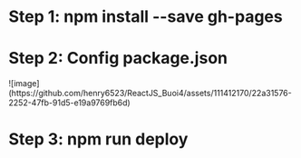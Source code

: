 <h1>Step 1: npm install --save gh-pages</h1>
<h1>Step 2: Config package.json</h1>
![image](https://github.com/henry6523/ReactJS_Buoi4/assets/111412170/22a31576-2252-47fb-91d5-e19a9769fb6d)
<h1>Step 3: npm run deploy</h1>

